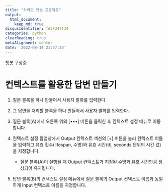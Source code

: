 ```yaml
---
title: "카카오 챗봇 프로젝트"
output:
  html_document:
    keep_md: true
disqusIdentifier: fdsF34ff34
categories: python
clearReading: true
metaAlignment: center
date: '2022-08-14 21:57:23'
---
```


챗봇 구상중
<!-- excerpt -->

# 컨텍스트를 활용한 답변 만들기

1. 질문 블록을 하나 만들어서 사용자 발화를 입력한다.
2. 그 답변을 처리할 블록을 하나 만들어서 사용자 발화를 입력한다.
3. 질문 블록(A)에서 오른쪽 위의 [•••] 버튼을 클릭한 후 컨텍스트 설정 메뉴로 이동합니다.
4. 컨텍스트 설정 팝업창에서 Output 컨텍스트 섹션의 [+] 버튼을 눌러 컨텍스트 이름을 입력하고 유효 횟수(lifespan, 수명)와 유효 시간(ttl, seconds 단위의 시간 값)을 지정합니다.

   - 질문 블록(A)이 실행될 때 Output 컨텍스트가 지정된 수명과 유효 시간만큼 생성되어 유지됩니다.
5. 답변 블록(B)의 컨텍스트 설정 메뉴에서 질문 블록의 Output 컨텍스트 이름과 동일하게 Input 컨텍스트 이름을 지정합니다.